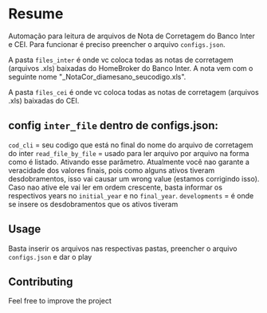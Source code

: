 # Resume

Automação para leitura de arquivos de Nota de Corretagem do Banco Inter e CEI.
Para funcionar é preciso preencher o arquivo `configs.json`.

A pasta `files_inter` é onde vc coloca todas as notas de corretagem (arquivos .xls) baixadas do HomeBroker do Banco Inter.
A nota vem com o seguinte nome "&#95;NotaCor&#95;diamesano_seucodigo.xls".

A pasta `files_cei` é onde vc coloca todas as notas de corretagem (arquivos .xls) baixadas do CEI.

## config `inter_file` dentro de configs.json:

`cod_cli` = seu codigo que está no final do nome do arquivo de corretagem do inter
`read_file_by_file` = usado para ler arquivo por arquivo na forma como é listado. Ativando esse parâmetro. Atualmente você nao garante a veracidade dos valores finais, pois como alguns ativos tiveram desdobramentos, isso vai causar um wrong value (estamos corrigindo isso). Caso nao ative ele vai ler em ordem crescente, basta informar os respectivos years no `initial_year` e no `final_year`. 
`developments` = é onde se insere os desdobramentos que os ativos tiveram

## Usage

Basta inserir os arquivos nas respectivas pastas, preencher o arquivo `configs.json` e dar o play

## Contributing
Feel free to improve the project